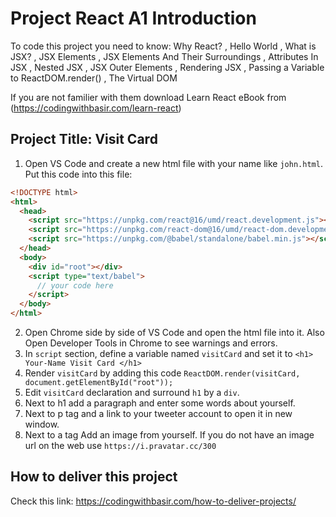 # Project React A1 Introduction

To code this project you need to know:
Why React?
, Hello World
, What is JSX?
, JSX Elements
, JSX Elements And Their Surroundings
, Attributes In JSX
, Nested JSX
, JSX Outer Elements
, Rendering JSX
, Passing a Variable to ReactDOM.render()
, The Virtual DOM

If you are not familier with them download Learn React eBook from (https://codingwithbasir.com/learn-react)

## Project Title: Visit Card

1. Open VS Code and create a new html file with your name like `john.html`. Put this code into this file:

```html
<!DOCTYPE html>
<html>
  <head>
    <script src="https://unpkg.com/react@16/umd/react.development.js"></script>
    <script src="https://unpkg.com/react-dom@16/umd/react-dom.development.js"></script>
    <script src="https://unpkg.com/@babel/standalone/babel.min.js"></script>
  </head>
  <body>
    <div id="root"></div>
    <script type="text/babel">
      // your code here
    </script>
  </body>
</html>
```

2. Open Chrome side by side of VS Code and open the html file into it. Also Open Developer Tools in Chrome to see warnings and errors.
3. In `script` section, define a variable named `visitCard` and set it to `<h1> Your-Name Visit Card </h1>`
4. Render `visitCard` by adding this code `ReactDOM.render(visitCard, document.getElementById("root"));`
5. Edit `visitCard` declaration and surround `h1` by a `div`.
6. Next to h1 add a paragraph and enter some words about yourself.
7. Next to p tag and a link to your tweeter account to open it in new window.
8. Next to a tag Add an image from yourself. If you do not have an image url on the web use `https://i.pravatar.cc/300`

## How to deliver this project

Check this link: https://codingwithbasir.com/how-to-deliver-projects/
